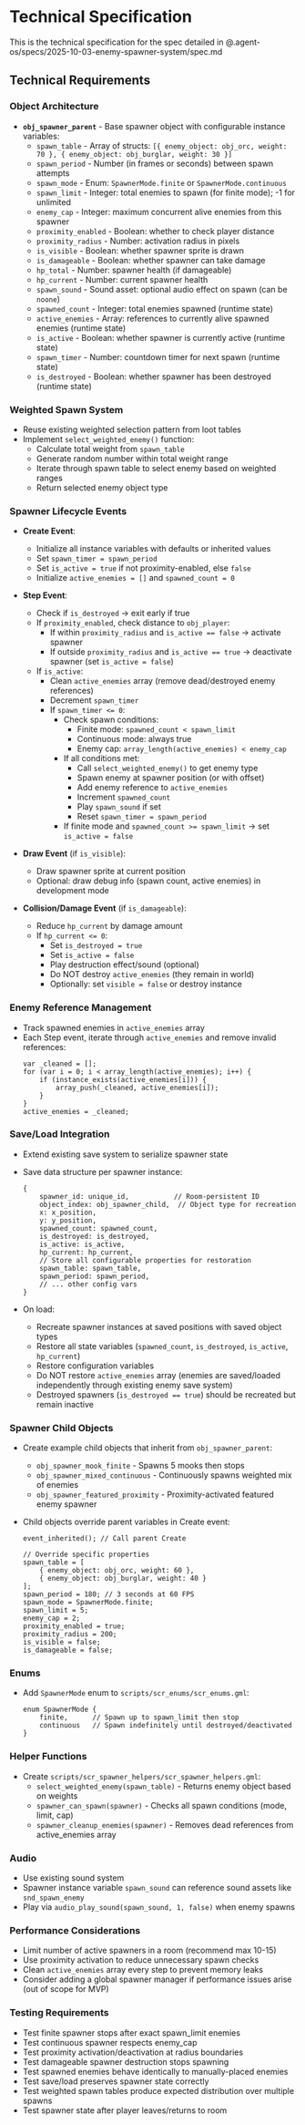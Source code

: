 # Technical Specification

This is the technical specification for the spec detailed in @.agent-os/specs/2025-10-03-enemy-spawner-system/spec.md

## Technical Requirements

### Object Architecture

- **`obj_spawner_parent`** - Base spawner object with configurable instance variables:
  - `spawn_table` - Array of structs: `[{ enemy_object: obj_orc, weight: 70 }, { enemy_object: obj_burglar, weight: 30 }]`
  - `spawn_period` - Number (in frames or seconds) between spawn attempts
  - `spawn_mode` - Enum: `SpawnerMode.finite` or `SpawnerMode.continuous`
  - `spawn_limit` - Integer: total enemies to spawn (for finite mode); -1 for unlimited
  - `enemy_cap` - Integer: maximum concurrent alive enemies from this spawner
  - `proximity_enabled` - Boolean: whether to check player distance
  - `proximity_radius` - Number: activation radius in pixels
  - `is_visible` - Boolean: whether spawner sprite is drawn
  - `is_damageable` - Boolean: whether spawner can take damage
  - `hp_total` - Number: spawner health (if damageable)
  - `hp_current` - Number: current spawner health
  - `spawn_sound` - Sound asset: optional audio effect on spawn (can be `noone`)
  - `spawned_count` - Integer: total enemies spawned (runtime state)
  - `active_enemies` - Array: references to currently alive spawned enemies (runtime state)
  - `is_active` - Boolean: whether spawner is currently active (runtime state)
  - `spawn_timer` - Number: countdown timer for next spawn (runtime state)
  - `is_destroyed` - Boolean: whether spawner has been destroyed (runtime state)

### Weighted Spawn System

- Reuse existing weighted selection pattern from loot tables
- Implement `select_weighted_enemy()` function:
  - Calculate total weight from `spawn_table`
  - Generate random number within total weight range
  - Iterate through spawn table to select enemy based on weighted ranges
  - Return selected enemy object type

### Spawner Lifecycle Events

- **Create Event**:
  - Initialize all instance variables with defaults or inherited values
  - Set `spawn_timer = spawn_period`
  - Set `is_active = true` if not proximity-enabled, else `false`
  - Initialize `active_enemies = []` and `spawned_count = 0`

- **Step Event**:
  - Check if `is_destroyed` → exit early if true
  - If `proximity_enabled`, check distance to `obj_player`:
    - If within `proximity_radius` and `is_active == false` → activate spawner
    - If outside `proximity_radius` and `is_active == true` → deactivate spawner (set `is_active = false`)
  - If `is_active`:
    - Clean `active_enemies` array (remove dead/destroyed enemy references)
    - Decrement `spawn_timer`
    - If `spawn_timer <= 0`:
      - Check spawn conditions:
        - Finite mode: `spawned_count < spawn_limit`
        - Continuous mode: always true
        - Enemy cap: `array_length(active_enemies) < enemy_cap`
      - If all conditions met:
        - Call `select_weighted_enemy()` to get enemy type
        - Spawn enemy at spawner position (or with offset)
        - Add enemy reference to `active_enemies`
        - Increment `spawned_count`
        - Play `spawn_sound` if set
        - Reset `spawn_timer = spawn_period`
      - If finite mode and `spawned_count >= spawn_limit` → set `is_active = false`

- **Draw Event** (if `is_visible`):
  - Draw spawner sprite at current position
  - Optional: draw debug info (spawn count, active enemies) in development mode

- **Collision/Damage Event** (if `is_damageable`):
  - Reduce `hp_current` by damage amount
  - If `hp_current <= 0`:
    - Set `is_destroyed = true`
    - Set `is_active = false`
    - Play destruction effect/sound (optional)
    - Do NOT destroy `active_enemies` (they remain in world)
    - Optionally: set `visible = false` or destroy instance

### Enemy Reference Management

- Track spawned enemies in `active_enemies` array
- Each Step event, iterate through `active_enemies` and remove invalid references:
  ```gml
  var _cleaned = [];
  for (var i = 0; i < array_length(active_enemies); i++) {
      if (instance_exists(active_enemies[i])) {
          array_push(_cleaned, active_enemies[i]);
      }
  }
  active_enemies = _cleaned;
  ```

### Save/Load Integration

- Extend existing save system to serialize spawner state
- Save data structure per spawner instance:
  ```gml
  {
      spawner_id: unique_id,           // Room-persistent ID
      object_index: obj_spawner_child,  // Object type for recreation
      x: x_position,
      y: y_position,
      spawned_count: spawned_count,
      is_destroyed: is_destroyed,
      is_active: is_active,
      hp_current: hp_current,
      // Store all configurable properties for restoration
      spawn_table: spawn_table,
      spawn_period: spawn_period,
      // ... other config vars
  }
  ```

- On load:
  - Recreate spawner instances at saved positions with saved object types
  - Restore all state variables (`spawned_count`, `is_destroyed`, `is_active`, `hp_current`)
  - Restore configuration variables
  - Do NOT restore `active_enemies` array (enemies are saved/loaded independently through existing enemy save system)
  - Destroyed spawners (`is_destroyed == true`) should be recreated but remain inactive

### Spawner Child Objects

- Create example child objects that inherit from `obj_spawner_parent`:
  - `obj_spawner_mook_finite` - Spawns 5 mooks then stops
  - `obj_spawner_mixed_continuous` - Continuously spawns weighted mix of enemies
  - `obj_spawner_featured_proximity` - Proximity-activated featured enemy spawner

- Child objects override parent variables in Create event:
  ```gml
  event_inherited(); // Call parent Create

  // Override specific properties
  spawn_table = [
      { enemy_object: obj_orc, weight: 60 },
      { enemy_object: obj_burglar, weight: 40 }
  ];
  spawn_period = 180; // 3 seconds at 60 FPS
  spawn_mode = SpawnerMode.finite;
  spawn_limit = 5;
  enemy_cap = 2;
  proximity_enabled = true;
  proximity_radius = 200;
  is_visible = false;
  is_damageable = false;
  ```

### Enums

- Add `SpawnerMode` enum to `scripts/scr_enums/scr_enums.gml`:
  ```gml
  enum SpawnerMode {
      finite,      // Spawn up to spawn_limit then stop
      continuous   // Spawn indefinitely until destroyed/deactivated
  }
  ```

### Helper Functions

- Create `scripts/scr_spawner_helpers/scr_spawner_helpers.gml`:
  - `select_weighted_enemy(spawn_table)` - Returns enemy object based on weights
  - `spawner_can_spawn(spawner)` - Checks all spawn conditions (mode, limit, cap)
  - `spawner_cleanup_enemies(spawner)` - Removes dead references from active_enemies array

### Audio

- Use existing sound system
- Spawner instance variable `spawn_sound` can reference sound assets like `snd_spawn_enemy`
- Play via `audio_play_sound(spawn_sound, 1, false)` when enemy spawns

### Performance Considerations

- Limit number of active spawners in a room (recommend max 10-15)
- Use proximity activation to reduce unnecessary spawn checks
- Clean `active_enemies` array every step to prevent memory leaks
- Consider adding a global spawner manager if performance issues arise (out of scope for MVP)

### Testing Requirements

- Test finite spawner stops after exact spawn_limit enemies
- Test continuous spawner respects enemy_cap
- Test proximity activation/deactivation at radius boundaries
- Test damageable spawner destruction stops spawning
- Test spawned enemies behave identically to manually-placed enemies
- Test save/load preserves spawner state correctly
- Test weighted spawn tables produce expected distribution over multiple spawns
- Test spawner state after player leaves/returns to room
